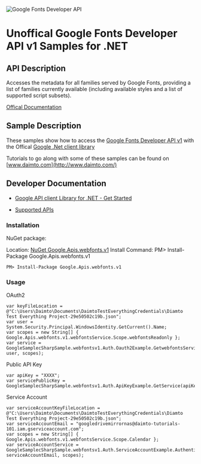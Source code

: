 ﻿![Google Fonts Developer API](https://www.google.com/images/icons/feature/font_api-32.gif)

# Unoffical Google Fonts Developer API v1 Samples for .NET  

## API Description

Accesses the metadata for all families served by Google Fonts, providing a list of families currently available (including available styles and a list of supported script subsets).

[Offical Documentation](https://developers.google.com/fonts/docs/developer_api)

## Sample Description

These samples show how to access the [Google Fonts Developer API v1](https://developers.google.com/fonts/docs/developer_api) with the Offical [Google .Net client library](https://github.com/google/google-api-dotnet-client)

Tutorials to go along with some of these samples can be found on [www.daimto.com](http://www.daimto.com/)

## Developer Documentation

* [Google API client Library for .NET - Get Started](https://developers.google.com/api-client-library/dotnet/get_started)

* [Supported APIs](https://developers.google.com/api-client-library/dotnet/apis/)

### Installation

NuGet package:

Location: [NuGet Google.Apis.webfonts.v1](https://www.nuget.org/packages/Google.Apis.webfonts.v1)
Install Command: PM>  Install-Package Google.Apis.webfonts.v1

```
PM> Install-Package Google.Apis.webfonts.v1
```

### Usage

OAuth2
```
var keyFileLocation = @"C:\Users\Daimto\Documents\DaimtoTestEverythingCredentials\Diamto Test Everything Project-29e50502c19b.json";
var user = System.Security.Principal.WindowsIdentity.GetCurrent().Name;
var scopes = new String[] { Google.Apis.webfonts.v1.webfontsService.Scope.webfontsReadonly };
var service = GoogleSamplecSharpSample.webfontsv1.Auth.Oauth2Example.GetwebfontsService(keyFileLocation, user, scopes);
```

Public API Key

```
var apiKey = "XXXX";
var servicePublicKey = GoogleSamplecSharpSample.webfontsv1.Auth.ApiKeyExample.GetService(apiKey);
```

Service Account
```
var serviceAccountKeyFileLocation = @"C:\Users\Daimto\Documents\DaimtoTestEverythingCredentials\Diamto Test Everything Project-29e50502c19b.json";
var serviceAccountEmail = "googledrivemirrornas@daimto-tutorials-101.iam.gserviceaccount.com";
var scopes = new String[] { Google.Apis.webfonts.v1.webfontsService.Scope.Calendar };            
var serviceAccountService = GoogleSamplecSharpSample.webfontsv1.Auth.ServiceAccountExample.AuthenticateServiceAccount(serviceAccountKeyFileLocation, serviceAccountEmail, scopes);
```
